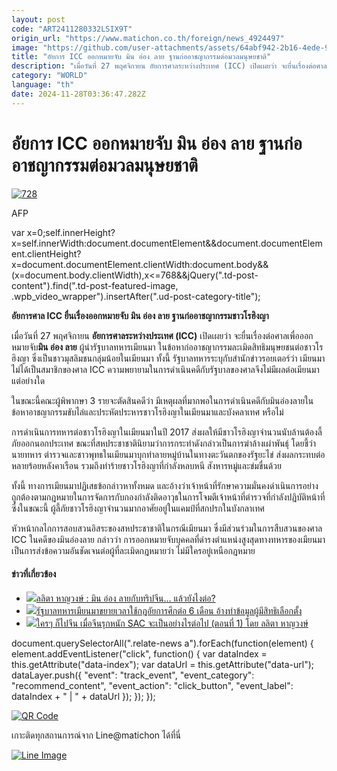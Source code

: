 ```yaml
---
layout: post
code: "ART2411280332LSIX9T"
origin_url: "https://www.matichon.co.th/foreign/news_4924497"
image: "https://github.com/user-attachments/assets/64abf942-2b16-4ede-9ed9-17cf84ebd222"
title: "อัยการ ICC ออกหมายจับ มิน อ่อง ลาย ฐานก่ออาชญากรรมต่อมวลมนุษยชาติ"
description: "เมื่อวันที่ 27 พฤศจิกายน อัยการศาลระหว่างประเทศ (ICC) เปิดเผยว่า จะยื่นเรื่องต่อศาลเพื่อออกหมายจับนายมิน อ่อง หล่าย ผู้นำรัฐบาลทหารเมียนมา ในข้อหาก่ออาชญากรรมละเมิดสิทธิมนุษยชนต่อชาวโรฮิงญา ซึ่งเป็นชาวมุสลิมชนกลุ่มน้อยในเมียนมา ทั้งนี้ รัฐบาลทหารระบุกับสำนักข่าวรอยเตอร์ว่า เมียนมาไม่ได้เป็นสมาชิกของศาล ICC ความพยายามในการดำเนินคดีกับรัฐบาลของศาลจึงไม่มีผลต่อเมียนมาแต่อย่างใด"
category: "WORLD"
language: "th"
date: 2024-11-28T03:36:47.282Z
---
```


# อัยการ ICC ออกหมายจับ มิน อ่อง ลาย ฐานก่ออาชญากรรมต่อมวลมนุษยชาติ

[![](https://www.matichon.co.th/wp-content/uploads/2024/11/728-361-728x520.jpg "728")](https://www.matichon.co.th/wp-content/uploads/2024/11/728-361.jpg)

AFP

var x=0;self.innerHeight?x=self.innerWidth:document.documentElement&&document.documentElement.clientHeight?x=document.documentElement.clientWidth:document.body&&(x=document.body.clientWidth),x<=768&&jQuery(".td-post-content").find(".td-post-featured-image, .wpb\_video\_wrapper").insertAfter(".ud-post-category-title");

**อัยการศาล ICC ยื่นเรื่องออกหมายจับ มิน อ่อง ลาย ฐานก่ออาชญากรรมชาวโรฮิงญา**

เมื่อวันที่ 27 พฤศจิกายน **อัยการศาลระหว่างประเทศ (ICC)** เปิดเผยว่า จะยื่นเรื่องต่อศาลเพื่อออกหมายจับ**มิน อ่อง ลาย** ผู้นำรัฐบาลทหารเมียนมา ในข้อหาก่ออาชญากรรมละเมิดสิทธิมนุษยชนต่อชาวโรฮิงญา ซึ่งเป็นชาวมุสลิมชนกลุ่มน้อยในเมียนมา ทั้งนี้ รัฐบาลทหารระบุกับสำนักข่าวรอยเตอร์ว่า เมียนมาไม่ได้เป็นสมาชิกของศาล ICC ความพยายามในการดำเนินคดีกับรัฐบาลของศาลจึงไม่มีผลต่อเมียนมาแต่อย่างใด

ในขณะนี้คณะผู้พิพากษา 3 รายจะตัดสินคดีว่า มีเหตุผลที่มากพอในการดำเนินคดีกับมินอ่องลายในข้อหาอาชญากรรมขับไล่และประหัตประหารชาวโรฮิงญาในเมียนมาและบังคลาเทศ หรือไม่

การดำเนินการทหารต่อชาวโรฮิงญาในเมียนมาในปี 2017 ส่งผลให้มีชาวโรฮิงญาจำนวนนับล้านต้องลี้ภัยออกนอกประเทศ ขณะที่สหประชาชาตินิยามว่าการกระทำดังกล่าวเป็นการฆ่าล้างเผ่าพันธุ์ โดยชี้ว่านายทหาร ตำรวจและชาวพุทธในเมียนมาบุกทำลายหมู่บ้านในทางตะวันตกของรัฐยะไข่ ส่งผลกระทบต่อหลายร้อยหลังคาเรือน รวมถึงทำร้ายชาวโรฮิงญาที่กำลังหลบหนี สังหารหมู่และข่มขื่นด้วย

ทั้งนี้ ทางการเมียนมาปฏิเสธข้อกล่าวหาทั้งหมด และอ้างว่าเจ้าหน้าที่รักษาความมั่นคงดำเนินการอย่างถูกต้องตามกฎหมายในการจัดการกับกองกำลังติดอาวุธในการโจมตีเจ้าหน้าที่ตำรวจที่กำลังปฏิบัติหน้าที่ ซึ่งในขณะนี้ ผู้ลี้ภัยชาวโรฮิงญาจำนวนมากอาศัยอยู่ในแคมป์ที่สกปรกในบังกลาเทศ

หัวหน้ากลไกการสอบสวนอิสระของสหประชาชาติในกรณีเมียนมา ซึ่งมีส่วนร่วมในการสืบสวนของศาล ICC ในคดีของมินอ่องลาย กล่าวว่า การออกหมายจับบุคคลที่ดำรงตำแหน่งสูงสุดทางทหารของเมียนมาเป็นการส่งข้อความอันชัดเจนต่อผู้ที่ละเมิดกฎหมายว่า ไม่มีใครอยู่เหนือกฎหมาย

#### ข่าวที่เกี่ยวข้อง

*   [![](https://www.matichon.co.th/wp-content/uploads/2024/11/101511-1.jpg)ลลิตา หาญวงษ์ : มิน อ่อง ลายกับทริปจีน… แล้วยังไงต่อ?](https://www.matichon.co.th/columnists/news_4899881)
*   [![](https://www.matichon.co.th/wp-content/uploads/2024/07/mma.jpg)รัฐบาลทหารเมียนมาขยายเวลาใช้กฎอัยการศึกต่อ 6 เดือน อ้างทำข้อมูลผู้มีสิทธิเลือกตั้ง](https://www.matichon.co.th/foreign/news_4711099)
*   [![](https://www.matichon.co.th/wp-content/uploads/2024/07/102607-1.jpg)ใครๆ ก็ไปจีน เมื่อจีนรุกหนัก SAC จะเป็นอย่างไรต่อไป (ตอนที่ 1) โดย ลลิตา หาญวงษ์](https://www.matichon.co.th/foreign/news_4701883)

document.querySelectorAll(".relate-news a").forEach(function(element) { element.addEventListener("click", function() { var dataIndex = this.getAttribute("data-index"); var dataUrl = this.getAttribute("data-url"); dataLayer.push({ "event": "track\_event", "event\_category": "recommend\_content", "event\_action": "click\_button", "event\_label": dataIndex + " | " + dataUrl }); }); });

[![QR Code](https://www.matichon.co.th/wp-content/uploads/2023/07/wob1371z.jpg)](https://lin.ee/ht0nDxX)

เกาะติดทุกสถานการณ์จาก Line@matichon ได้ที่นี่

[![Line Image](https://www.matichon.co.th/wp-content/uploads/2023/07/th.png)](https://lin.ee/ht0nDxX)